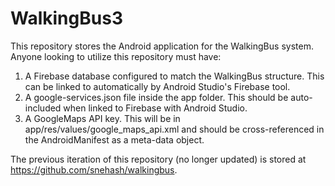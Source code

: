 # WalkingBus3

This repository stores the Android application for the WalkingBus system. Anyone looking to utilize this repository must have:
1. A Firebase database configured to match the WalkingBus structure. This can be linked to automatically by Android Studio's Firebase tool.
2. A google-services.json file inside the app folder. This should be auto-included when linked to Firebase with Android Studio.
3. A GoogleMaps API key. This will be in app/res/values/google_maps_api.xml and should be cross-referenced in the AndroidManifest as a meta-data object.

The previous iteration of this repository (no longer updated) is stored at https://github.com/snehash/walkingbus.
